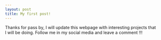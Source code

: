 ```yaml
---
layout: post
title: My first post!
---
```


Thanks for pass by, I will update this webpage with interesting projects that I will be doing.
Follow me in my social media and leave a comment !!!
